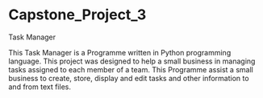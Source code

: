 # Capstone_Project_3
Task Manager

This Task Manager is a Programme written in Python programming language. This project was designed to help a small business in managing tasks assigned to each member of a team. This Programme assist a small business to create, store, display and edit tasks and other information to and from text files.
